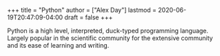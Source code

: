 +++
title = "Python"
author = ["Alex Day"]
lastmod = 2020-06-19T20:47:09-04:00
draft = false
+++

Python is a high level, interpreted, duck-typed programming language. Largely popular in the scientific community for the extensive community and its ease of learning and writing.
